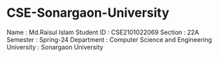 # CSE-Sonargaon-University
  Name : Md.Raisul Islam
  Student ID : CSE2101022069
  Section : 22A
  Semester : Spring-24
  Department : Computer Science and Engineering
  University : Sonargaon University

